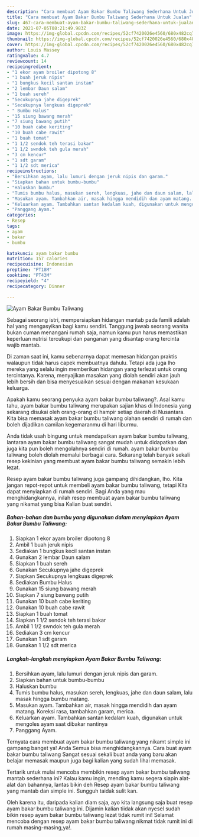 ```yaml
---
description: "Cara membuat Ayam Bakar Bumbu Taliwang Sederhana Untuk Jualan"
title: "Cara membuat Ayam Bakar Bumbu Taliwang Sederhana Untuk Jualan"
slug: 467-cara-membuat-ayam-bakar-bumbu-taliwang-sederhana-untuk-jualan
date: 2021-07-05T08:21:49.983Z
image: https://img-global.cpcdn.com/recipes/52cf7420026e4560/680x482cq70/ayam-bakar-bumbu-taliwang-foto-resep-utama.jpg
thumbnail: https://img-global.cpcdn.com/recipes/52cf7420026e4560/680x482cq70/ayam-bakar-bumbu-taliwang-foto-resep-utama.jpg
cover: https://img-global.cpcdn.com/recipes/52cf7420026e4560/680x482cq70/ayam-bakar-bumbu-taliwang-foto-resep-utama.jpg
author: Louis Massey
ratingvalue: 4.7
reviewcount: 14
recipeingredient:
- "1 ekor ayam broiler dipotong 8"
- "1 buah jeruk nipis"
- "1 bungkus kecil santan instan"
- "2 lembar Daun salam"
- "1 buah sereh"
- "Secukupnya jahe digeprek"
- "Secukupnya lengkuas digeprek"
- " Bumbu Halus"
- "15 siung bawang merah"
- "7 siung bawang putih"
- "10 buah cabe keriting"
- "10 buah cabe rawit"
- "1 buah tomat"
- "1 1/2 sendok teh terasi bakar"
- "1 1/2 swndok teh gula merah"
- "3 cm kencur"
- "1 sdt garam"
- "1 1/2 sdt merica"
recipeinstructions:
- "Bersihkan ayam, lalu lumuri dengan jeruk nipis dan garam."
- "Siapkan bahan untuk bumbu-bumbu"
- "Haluskan bumbu"
- "Tumis bumbu halus, masukan sereh, lengkuas, jahe dan daun salam, lalu masak hingga bumbu matang."
- "Masukan ayam. Tambahkan air, masak hingga mendidih dan ayam matang. Koreksi rasa, tambahkan garam, merica."
- "Keluarkan ayam. Tambahkan santan kedalam kuah, digunakan untuk mengoles ayam saat dibakar nantinya"
- "Panggang Ayam."
categories:
- Resep
tags:
- ayam
- bakar
- bumbu

katakunci: ayam bakar bumbu 
nutrition: 157 calories
recipecuisine: Indonesian
preptime: "PT18M"
cooktime: "PT43M"
recipeyield: "4"
recipecategory: Dinner

---
```



![Ayam Bakar Bumbu Taliwang](https://img-global.cpcdn.com/recipes/52cf7420026e4560/680x482cq70/ayam-bakar-bumbu-taliwang-foto-resep-utama.jpg)

Sebagai seorang istri, mempersiapkan hidangan mantab pada famili adalah hal yang mengasyikan bagi kamu sendiri. Tanggung jawab seorang  wanita bukan cuman menangani rumah saja, namun kamu pun harus memastikan keperluan nutrisi tercukupi dan panganan yang disantap orang tercinta wajib mantab.

Di zaman  saat ini, kamu sebenarnya dapat memesan hidangan praktis walaupun tidak harus capek membuatnya dahulu. Tetapi ada juga lho mereka yang selalu ingin memberikan hidangan yang terlezat untuk orang tercintanya. Karena, menyajikan masakan yang diolah sendiri akan jauh lebih bersih dan bisa menyesuaikan sesuai dengan makanan kesukaan keluarga. 



Apakah kamu seorang penyuka ayam bakar bumbu taliwang?. Asal kamu tahu, ayam bakar bumbu taliwang merupakan sajian khas di Indonesia yang sekarang disukai oleh orang-orang di hampir setiap daerah di Nusantara. Kita bisa memasak ayam bakar bumbu taliwang olahan sendiri di rumah dan boleh dijadikan camilan kegemaranmu di hari liburmu.

Anda tidak usah bingung untuk mendapatkan ayam bakar bumbu taliwang, lantaran ayam bakar bumbu taliwang sangat mudah untuk didapatkan dan juga kita pun boleh mengolahnya sendiri di rumah. ayam bakar bumbu taliwang boleh diolah memalui berbagai cara. Sekarang telah banyak sekali resep kekinian yang membuat ayam bakar bumbu taliwang semakin lebih lezat.

Resep ayam bakar bumbu taliwang juga gampang dihidangkan, lho. Kita jangan repot-repot untuk membeli ayam bakar bumbu taliwang, tetapi Kita dapat menyiapkan di rumah sendiri. Bagi Anda yang mau menghidangkannya, inilah resep membuat ayam bakar bumbu taliwang yang nikamat yang bisa Kalian buat sendiri.

<!--inarticleads1-->

##### Bahan-bahan dan bumbu yang digunakan dalam menyiapkan Ayam Bakar Bumbu Taliwang:

1. Siapkan 1 ekor ayam broiler dipotong 8
1. Ambil 1 buah jeruk nipis
1. Sediakan 1 bungkus kecil santan instan
1. Gunakan 2 lembar Daun salam
1. Siapkan 1 buah sereh
1. Gunakan Secukupnya jahe digeprek
1. Siapkan Secukupnya lengkuas digeprek
1. Sediakan  Bumbu Halus
1. Gunakan 15 siung bawang merah
1. Siapkan 7 siung bawang putih
1. Gunakan 10 buah cabe keriting
1. Gunakan 10 buah cabe rawit
1. Siapkan 1 buah tomat
1. Siapkan 1 1/2 sendok teh terasi bakar
1. Ambil 1 1/2 swndok teh gula merah
1. Sediakan 3 cm kencur
1. Gunakan 1 sdt garam
1. Gunakan 1 1/2 sdt merica




<!--inarticleads2-->

##### Langkah-langkah menyiapkan Ayam Bakar Bumbu Taliwang:

1. Bersihkan ayam, lalu lumuri dengan jeruk nipis dan garam.
1. Siapkan bahan untuk bumbu-bumbu
1. Haluskan bumbu
1. Tumis bumbu halus, masukan sereh, lengkuas, jahe dan daun salam, lalu masak hingga bumbu matang.
1. Masukan ayam. Tambahkan air, masak hingga mendidih dan ayam matang. Koreksi rasa, tambahkan garam, merica.
1. Keluarkan ayam. Tambahkan santan kedalam kuah, digunakan untuk mengoles ayam saat dibakar nantinya
1. Panggang Ayam.




Ternyata cara membuat ayam bakar bumbu taliwang yang nikamt simple ini gampang banget ya! Anda Semua bisa menghidangkannya. Cara buat ayam bakar bumbu taliwang Sangat sesuai sekali buat anda yang baru akan belajar memasak maupun juga bagi kalian yang sudah lihai memasak.

Tertarik untuk mulai mencoba membikin resep ayam bakar bumbu taliwang mantab sederhana ini? Kalau kamu ingin, mending kamu segera siapin alat-alat dan bahannya, lantas bikin deh Resep ayam bakar bumbu taliwang yang mantab dan simple ini. Sungguh taidak sulit kan. 

Oleh karena itu, daripada kalian diam saja, ayo kita langsung saja buat resep ayam bakar bumbu taliwang ini. Dijamin kalian tiidak akan nyesel sudah bikin resep ayam bakar bumbu taliwang lezat tidak rumit ini! Selamat mencoba dengan resep ayam bakar bumbu taliwang nikmat tidak rumit ini di rumah masing-masing,ya!.

